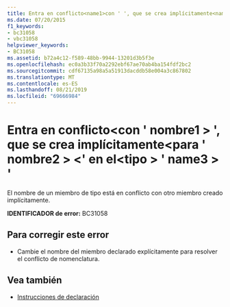 ```yaml
---
title: Entra en conflicto<name1>con ' ', que se crea implícitamente<name2>para ' <type> '<name3>en ' '
ms.date: 07/20/2015
f1_keywords:
- bc31058
- vbc31058
helpviewer_keywords:
- BC31058
ms.assetid: b72a4c12-f589-48bb-9944-13201d3b5f3e
ms.openlocfilehash: ec0a3b33f70a2292ebf67ae70ab4ba154fdf2bc2
ms.sourcegitcommit: cdf67135a98a5a51913dacddb58e004a3c867802
ms.translationtype: MT
ms.contentlocale: es-ES
ms.lasthandoff: 08/21/2019
ms.locfileid: "69666984"
---
```

# <a name="conflicts-with-name1-which-is-implicitly-created-for-name2-in-type-name3"></a>Entra en conflicto\<con ' nombre1 > ', que se crea implícitamente\<para ' nombre2 > \<' en el\<tipo > ' name3 > '
El nombre de un miembro de tipo está en conflicto con otro miembro creado implícitamente.  
  
 **IDENTIFICADOR de error:** BC31058  
  
## <a name="to-correct-this-error"></a>Para corregir este error  
  
- Cambie el nombre del miembro declarado explícitamente para resolver el conflicto de nomenclatura.  
  
## <a name="see-also"></a>Vea también

- [Instrucciones de declaración](../programming-guide/language-features/statements.md#declaration-statements)
